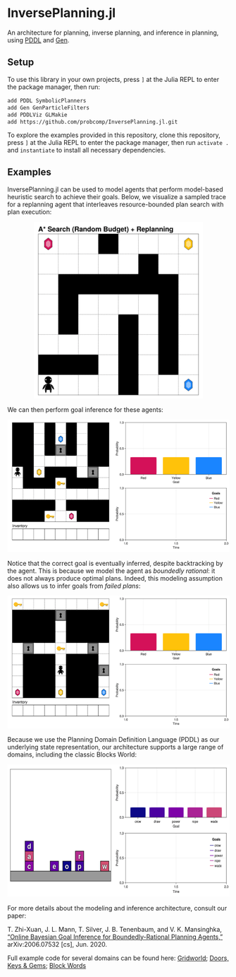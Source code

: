# InversePlanning.jl

An architecture for planning, inverse planning, and inference in planning,
using [PDDL](https://github.com/JuliaPlanners/PDDL.jl) and [Gen](https://www.gen.dev/).

## Setup

To use this library in your own projects, press `]` at the Julia REPL to
enter the package manager, then run:

```julia-repl
add PDDL SymbolicPlanners
add Gen GenParticleFilters
add PDDLViz GLMakie
add https://github.com/probcomp/InversePlanning.jl.git
```

To explore the examples provided in this repository, clone this repository,
press `]` at the Julia REPL to enter the package manager, then run `activate .`
and `instantiate` to install all necessary dependencies.

## Examples

InversePlanning.jl can be used to model agents that perform model-based heuristic search
to achieve their goals. Below, we visualize a sampled trace for a replanning
agent that interleaves resource-bounded plan search with plan execution:

<p align="center"><img src="./assets/doors-keys-gems-replanning.gif" height="400" /></p>

We can then perform goal inference for these agents:

<p align="center"><img src="./assets/doors-keys-gems-inference-backtracking.gif" height="300"/></p>

Notice that the correct goal is eventually inferred, despite backtracking
by the agent. This is because we model the agent as *boundedly rational*:
it does not always produce optimal plans. Indeed, this modeling assumption
also allows us to infer goals from *failed plans*:

<p align="center"><img src="./assets/doors-keys-gems-inference-failure.gif" height="300" /></p>

Because we use the Planning Domain Definition Language (PDDL) as our underlying
state representation, our architecture supports a large range of domains,
including the classic Blocks World:

<p align="center"><img src="./assets/block-words-inference.gif" height="300" /></p>

For more details about the modeling and inference architecture,
consult our paper:

T. Zhi-Xuan, J. L. Mann, T. Silver, J. B. Tenenbaum, and V. K. Mansinghka,
[“Online Bayesian Goal Inference for Boundedly-Rational Planning Agents,”](http://arxiv.org/abs/2006.07532) arXiv:2006.07532 [cs], Jun. 2020.

Full example code for several domains can be found here:
[Gridworld](examples/gridworld/example.jl);
[Doors, Keys & Gems](examples/doors-keys-gems/example.jl);
[Block Words](examples/block-words/example.jl)
